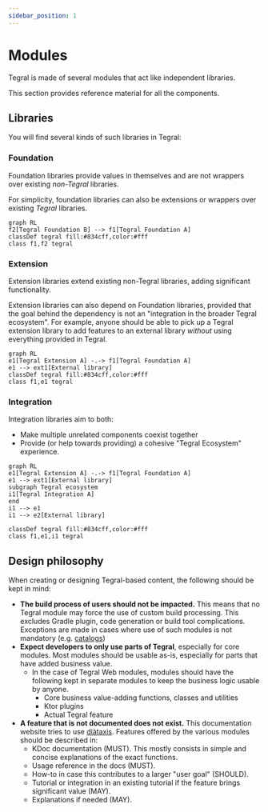 ```yaml
---
sidebar_position: 1
---
```


# Modules

Tegral is made of several modules that act like independent libraries.

This section provides reference material for all the components.

## Libraries

You will find several kinds of such libraries in Tegral:

### Foundation

Foundation libraries provide values in themselves and are not wrappers over existing *non-Tegral* libraries.

For simplicity, foundation libraries can also be extensions or wrappers over existing *Tegral* libraries.

```mermaid
graph RL
f2[Tegral Foundation B] --> f1[Tegral Foundation A]
classDef tegral fill:#834cff,color:#fff
class f1,f2 tegral
```

### Extension

Extension libraries extend existing non-Tegral libraries, adding significant functionality.

Extension libraries can also depend on Foundation libraries, provided that the goal behind the dependency is not an "integration in the broader Tegral ecosystem". For example, anyone should be able to pick up a Tegral extension library to add features to an external library *without* using everything provided in Tegral.

```mermaid
graph RL
e1[Tegral Extension A] -.-> f1[Tegral Foundation A]
e1 --> ext1[External library]
classDef tegral fill:#834cff,color:#fff
class f1,e1 tegral
```

### Integration

Integration libraries aim to both:

- Make multiple unrelated components coexist together
- Provide (or help towards providing) a cohesive "Tegral Ecosystem" experience.

```mermaid
graph RL
e1[Tegral Extension A] -.-> f1[Tegral Foundation A]
e1 --> ext1[External library]
subgraph Tegral ecosystem
i1[Tegral Integration A]
end
i1 --> e1
i1 --> e2[External library]

classDef tegral fill:#834cff,color:#fff
class f1,e1,i1 tegral
```

## Design philosophy

When creating or designing Tegral-based content, the following should be kept in mind:

- **The build process of users should not be impacted.** This means that no Tegral module may force the use of custom build processing. This excludes Gradle plugin, code generation or build tool complications. Exceptions are made in cases where use of such modules is not mandatory (e.g. [catalogs](core/catalog/index.md))
- **Expect developers to only use parts of Tegral**, especially for core modules. Most modules should be usable as-is, especially for parts that have added business value.
  - In the case of Tegral Web modules, modules should have the following kept in separate modules to keep the business logic usable by anyone.
    - Core business value-adding functions, classes and utilities
    - Ktor plugins
    - Actual Tegral feature
- **A feature that is not documented does not exist.** This documentation website tries to use [diàtaxis](https://diataxis.fr). Features offered by the various modules should be described in:
  - KDoc documentation (MUST). This mostly consists in simple and concise explanations of the exact functions.
  - Usage reference in the docs (MUST).
  - How-to in case this contributes to a larger "user goal" (SHOULD).
  - Tutorial or integration in an existing tutorial if the feature brings significant value (MAY).
  - Explanations if needed (MAY).
